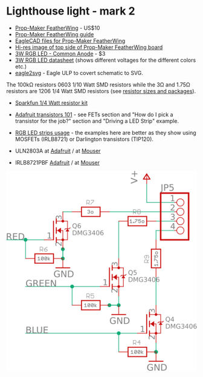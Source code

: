 Lighthouse light - mark 2
=========================

* [Prop-Maker FeatherWing](https://www.adafruit.com/product/3988) - US$10
* [Prop-Maker FeatherWing guide](https://learn.adafruit.com/adafruit-prop-maker-featherwing?view=all)
* [EagleCAD files for Prop-Maker FeatherWing](https://github.com/adafruit/Adafruit-Prop-Maker-FeatherWing-PCB)
* [Hi-res image of top side of Prop-Maker FeatherWing board](https://cdn-learn.adafruit.com/assets/assets/000/069/373/original/adafruit_products_PropMakerFeatherWingTop.jpg)
* [3W RGB LED - Common Anode](https://www.adafruit.com/product/2530) - $3
* [3W RGB LED datasheet](https://cdn-shop.adafruit.com/product-files/2530/FD-3RGB-Y2.pdf) (shows different voltages for the different colors etc.)
* [eagle2svg](http://eagle.autodesk.com/eagle/ulp?q[title_or_author_or_description_cont]=svg) - Eagle ULP to covert schematic to SVG.

The 100k&ohm; resistors 0603 1/10 Watt SMD resistors while the 3&ohm; and 1.75&ohm; resistors are 1206 1/4 Watt SMD resistors (see [resistor sizes and packages](http://www.resistorguide.com/resistor-sizes-and-packages/)).

* [Sparkfun 1/4 Watt resistor kit](https://www.sparkfun.com/products/10969)

* [Adafruit transistors 101](https://learn.adafruit.com/transistors-101?view=all) - see FETs section and "How do I pick a transistor for the job?" section and "Driving a LED Strip" example.
* [RGB LED strips usage](https://learn.adafruit.com/rgb-led-strips?view=all#usage) - the examples here are better as they show using MOSFETs (IRLB8721) or Darlington transistors (TIP120).

* ULN2803A at [Adafruit](https://www.adafruit.com/product/970) / at [Mouser](https://www.mouser.ch/ProductDetail/511-ULN2803A)
* IRLB8721PBF [Adafruit](https://www.adafruit.com/product/355) / at [Mouser](https://www.mouser.ch/ProductDetail/942-IRLB8721PBF)

[![3W RGB LED driver](3w-rgb-led-driver.png)](3w-rgb-led-driver.svg)
